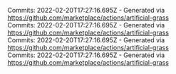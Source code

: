 Commits: 2022-02-20T17:27:16.695Z - Generated via https://github.com/marketplace/actions/artificial-grass
<br>
Commits: 2022-02-20T17:27:16.695Z - Generated via https://github.com/marketplace/actions/artificial-grass
<br>
Commits: 2022-02-20T17:27:16.695Z - Generated via https://github.com/marketplace/actions/artificial-grass
<br>
Commits: 2022-02-20T17:27:16.695Z - Generated via https://github.com/marketplace/actions/artificial-grass
<br>
